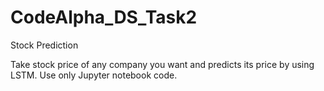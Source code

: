# CodeAlpha_DS_Task2

Stock Prediction

Take stock price of any company you want and predicts
its price by using LSTM. Use only Jupyter notebook
code.
